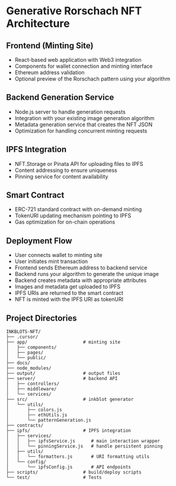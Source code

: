 # Generative Rorschach NFT Architecture

## Frontend (Minting Site)

- React-based web application with Web3 integration
- Components for wallet connection and minting interface
- Ethereum address validation
- Optional preview of the Rorschach pattern using your algorithm

## Backend Generation Service

- Node.js server to handle generation requests
- Integration with your existing image generation algorithm
- Metadata generation service that creates the NFT JSON
- Optimization for handling concurrent minting requests

## IPFS Integration

- NFT.Storage or Pinata API for uploading files to IPFS
- Content addressing to ensure uniqueness
- Pinning service for content availability

## Smart Contract

- ERC-721 standard contract with on-demand minting
- TokenURI updating mechanism pointing to IPFS
- Gas optimization for on-chain operations

## Deployment Flow

- User connects wallet to minting site
- User initiates mint transaction
- Frontend sends Ethereum address to backend service
- Backend runs your algorithm to generate the unique image
- Backend creates metadata with appropriate attributes
- Images and metadata get uploaded to IPFS
- IPFS URIs are returned to the smart contract
- NFT is minted with the IPFS URI as tokenURI

## Project Directories

```t
INKBLOTS-NFT/
├── .cursor/
├── app/                     # minting site
│   ├── components/
│   ├── pages/
│   └── public/
├── docs/
├── node_modules/
├── output/                  # output files
├── server/                  # backend API
│   ├── controllers/
│   ├── middleware/
│   └── services/
├── src/                     # inkblot generator
│   └── utils/
│       ├── colors.js
│       ├── ethUtils.js
│       └── patternGeneration.js
├── contracts/
├── ipfs/                    # IPFS integration
│   ├── services/
│   │   ├── ipfsService.js      # main interaction wrapper
│   │   └── pinningService.js   # handle persistent pinning
│   ├── utils/
│   │   └── formatters.js       # URI formatting utils
│   └── config/
│       └── ipfsConfig.js       # API endpoints
├── scripts/                 # build/deploy scripts
└── test/                    # Tests
```
